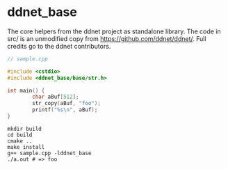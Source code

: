 # ddnet_base

The core helpers from the ddnet project as standalone library.
The code in src/ is an unmodified copy from https://github.com/ddnet/ddnet/.
Full credits go to the ddnet contributors.

```cpp
// sample.cpp

#include <cstdio>
#include <ddnet_base/base/str.h>

int main() {
        char aBuf[512];
        str_copy(aBuf, "foo");
        printf("%s\n", aBuf);
}
```

```
mkdir build
cd build
cmake ..
make install
g++ sample.cpp -lddnet_base
./a.out # => foo
```
